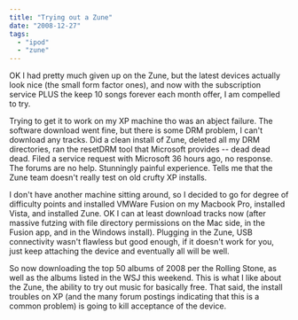 ```yaml
---
title: "Trying out a Zune"
date: "2008-12-27"
tags: 
  - "ipod"
  - "zune"
---
```


OK I had pretty much given up on the Zune, but the latest devices actually look nice (the small form factor ones), and now with the subscription service PLUS the keep 10 songs forever each month offer, I am compelled to try.

Trying to get it to work on my XP machine tho was an abject failure. The software download went fine, but there is some DRM problem, I can't download any tracks. Did a clean install of Zune, deleted all my DRM directories, ran the resetDRM tool that Microsoft provides -- dead dead dead. Filed a service request with Microsoft 36 hours ago, no response. The forums are no help. Stunningly painful experience. Tells me that the Zune team doesn't really test on old crufty XP installs.

I don't have another machine sitting around, so I decided to go for degree of difficulty points and installed VMWare Fusion on my Macbook Pro, installed Vista, and installed Zune. OK I can at least download tracks now (after massive futzing with file directory permissions on the Mac side, in the Fusion app, and in the Windows install). Plugging in the Zune, USB connectivity wasn't flawless but good enough, if it doesn't work for you, just keep attaching the device and eventually all will be well.

So now downloading the top 50 albums of 2008 per the Rolling Stone, as well as the albums listed in the WSJ this weekend. This is what I like about the Zune, the ability to try out music for basically free. That said, the install troubles on XP (and the many forum postings indicating that this is a common problem) is going to kill acceptance of the device.
